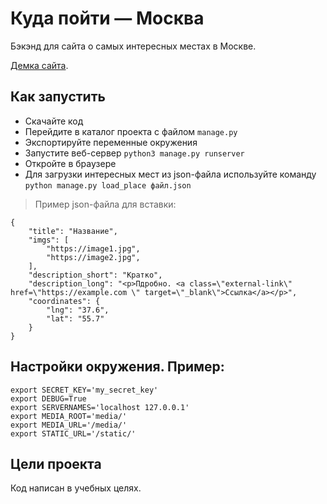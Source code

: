 # Куда пойти — Москва

Бэкэнд для сайта о самых интересных местах в Москве.

[Демка сайта](http://yurybelov.pythonanywhere.com/).

## Как запустить

* Скачайте код
* Перейдите в каталог проекта с файлом `manage.py`
* Экспортируйте переменные окружения
* Запустите веб-сервер `python3 manage.py runserver`
* Откройте в браузере
* Для загрузки интересных мест из json-файла используйте команду `python manage.py load_place файл.json`

> Пример json-файла для вставки:
```
{
    "title": "Название",
    "imgs": [
        "https://image1.jpg",
        "https://image2.jpg",
    ],
    "description_short": "Кратко",
    "description_long": "<p>Пдробно. <a class=\"external-link\" href=\"https://example.com \" target=\"_blank\">Ссылка</a></p>",
    "coordinates": {
        "lng": "37.6",
        "lat": "55.7"
    }
}
```

## Настройки окружения. Пример:

```
export SECRET_KEY='my_secret_key'
export DEBUG=True
export SERVERNAMES='localhost 127.0.0.1'
export MEDIA_ROOT='media/'
export MEDIA_URL='/media/'
export STATIC_URL='/static/'
```

## Цели проекта

Код написан в учебных целях.